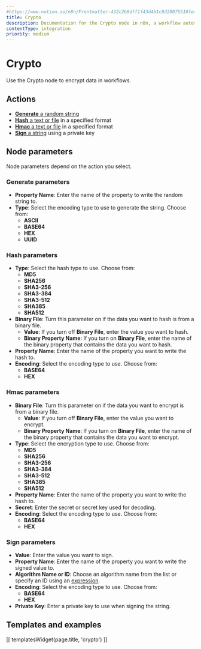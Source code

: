 ```yaml
---
#https://www.notion.so/n8n/Frontmatter-432c2b8dff1f43d4b1c8d20075510fe4
title: Crypto
description: Documentation for the Crypto node in n8n, a workflow automation platform. Includes guidance on usage, and links to examples.
contentType: integration
priority: medium
---
```


# Crypto

Use the Crypto node to encrypt data in workflows.

## Actions

* [**Generate** a random string](#generate-parameters)
* [**Hash** a text or file](#hash-parameters) in a specified format
* [**Hmac** a text or file](#hmac-parameters) in a specified format
* [**Sign** a string](#sign-parameters) using a private key

## Node parameters

Node parameters depend on the action you select.

### Generate parameters

* **Property Name**: Enter the name of the property to write the random string to.
* **Type**: Select the encoding type to use to generate the string. Choose from:
	* **ASCII**
	* **BASE64**
	* **HEX**
	* **UUID**

### Hash parameters

* **Type**: Select the hash type to use. Choose from:
	* **MD5**
	* **SHA256**
	* **SHA3-256**
	* **SHA3-384**
	* **SHA3-512**
	* **SHA385**
	* **SHA512**
* **Binary File**: Turn this parameter on if the data you want to hash is from a binary file.
	* **Value**: If you turn off **Binary File**, enter the value you want to hash.
	* **Binary Property Name**: If you turn on **Binary File**, enter the name of the binary property that contains the data you want to hash.
* **Property Name**: Enter the name of the property you want to write the hash to.
* **Encoding**: Select the encoding type to use. Choose from:
	* **BASE64**
	* **HEX**

### Hmac parameters

* **Binary File**: Turn this parameter on if the data you want to encrypt is from a binary file.
	* **Value**: If you turn off **Binary File**, enter the value you want to encrypt.
	* **Binary Property Name**: If you turn on **Binary File**, enter the name of the binary property that contains the data you want to encrypt.
* **Type**: Select the encryption type to use. Choose from:
	* **MD5**
	* **SHA256**
	* **SHA3-256**
	* **SHA3-384**
	* **SHA3-512**
	* **SHA385**
	* **SHA512**
* **Property Name**: Enter the name of the property you want to write the hash to.
* **Secret**: Enter the secret or secret key used for decoding.
* **Encoding**: Select the encoding type to use. Choose from:
	* **BASE64**
	* **HEX**

### Sign parameters

* **Value**: Enter the value you want to sign.
* **Property Name**: Enter the name of the property you want to write the signed value to.
* **Algorithm Name or ID**: Choose an algorithm name from the list or specify an ID using an [expression](/code/expressions/).
* **Encoding**: Select the encoding type to use. Choose from:
	* **BASE64**
	* **HEX**
* **Private Key**: Enter a private key to use when signing the string.

## Templates and examples

<!-- see https://www.notion.so/n8n/Pull-in-templates-for-the-integrations-pages-37c716837b804d30a33b47475f6e3780 -->
[[ templatesWidget(page.title, 'crypto') ]]
